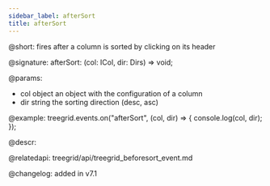 ```yaml
---
sidebar_label: afterSort
title: afterSort
---   
```


@short: fires after a column is sorted by clicking on its header

@signature: afterSort: (col: ICol, dir: Dirs) => void;

@params:
- col	object	an object with the configuration of a column
- dir   string  the sorting direction (desc, asc)



@example:
treegrid.events.on("afterSort", (col, dir) => {
	console.log(col, dir);
});



@descr:


@relatedapi: treegrid/api/treegrid_beforesort_event.md

@changelog: added in v7.1